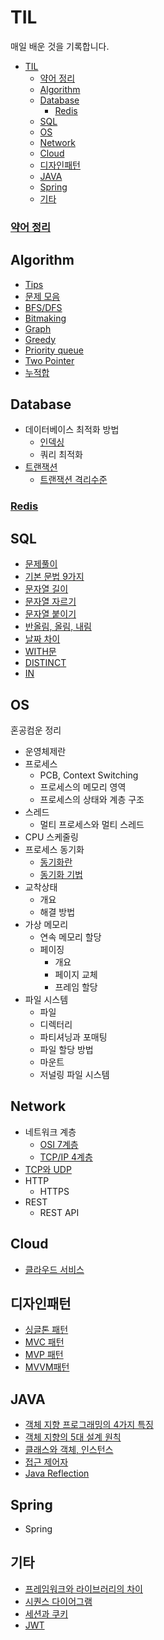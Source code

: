 # TIL
매일 배운 것을 기록합니다.

- [TIL](#til)
    - [약어 정리](#약어-정리)
  - [Algorithm](#algorithm)
  - [Database](#database)
    - [Redis](#redis)
  - [SQL](#sql)
  - [OS](#os)
  - [Network](#network)
  - [Cloud](#cloud)
  - [디자인패턴](#디자인패턴)
  - [JAVA](#java)
  - [Spring](#spring)
  - [기타](#기타)

### [약어 정리](acronym.md) 

## Algorithm
- [Tips](algorithm/general.md)
- [문제 모음](algorithm/prob/problems.md)
- [BFS/DFS](./algorithm/bfs_dfs.md)
- [Bitmaking](./algorithm/bitmasking.md)
- [Graph](./algorithm/graph.md)
- [Greedy](algorithm/greedy.md)
- [Priority queue](algorithm/priority_queue.md)
- [Two Pointer](algorithm/two_pointer.md)
- [누적합](algorithm/cumulative_sum.md)

## Database
- 데이터베이스 최적화 방법
  - [인덱싱](database/index.md)
  - 쿼리 최적화
- [트랜잭션](database/transaction.md)
  - [트랜잭션 격리수준](database/isolation_level.md)

### [Redis](database/redis.md)


## SQL
- [문제풀이](sql/problems.md)
- [기본 문법 9가지](sql/basics.md)
- [문자열 길이](sql/length.md)
- [문자열 자르기](sql/split.md)
- [문자열 붙이기](sql/concat.md)
- [반올림, 올림, 내림](sql/celing_round_floor.md)
- [날짜 차이](sql/date.md)
- [WITH문](sql/with.md)
- [DISTINCT](sql/distinct.md)
- [IN](sql/in.md)

## OS
혼공컴운 정리
- 운영체제란
- 프로세스
  - PCB, Context Switching
  - 프로세스의 메모리 영역
  - 프로세스의 상태와 계층 구조
- 스레드
  - 멀티 프로세스와 멀티 스레드
- CPU 스케줄링
- 프로세스 동기화
  - [동기화란](os/synchronization.md)
  - [동기화 기법](os/sync_technique.md)
- 교착상태
  - 개요
  - 해결 방법
- 가상 메모리
  - 연속 메모리 할당
  - 페이징
    - 개요
    - 페이지 교체
    - 프레임 할당
- 파일 시스템
  - 파일
  - 디렉터리
  - 파티셔닝과 포매팅
  - 파일 할당 방법
  - 마운트
  - 저널링 파일 시스템
## Network
- 네트워크 계층
  - [OSI 7계층](network/OSI_7layer.md)
  - [TCP/IP 4계층](network/tcp_ip.md)
- [TCP와 UDP](network/tcp_udp.md)
- HTTP
  - HTTPS
- REST
  - REST API
  
## Cloud
- [클라우드 서비스](cloud/service.md)

## 디자인패턴
- [싱글톤 패턴](design%20pattern/singleton.md)
- [MVC 패턴](design%20pattern/mvc.md)
- [MVP 패턴](design%20pattern/mvp.md)
- [MVVM패턴](design%20pattern/mvvm.md)

## JAVA
- [객체 지향 프로그래밍의 4가지 특징](java/feature.md)
- [객체 지향의 5대 설계 원칙](java/solid.md)
- [클래스와 객체, 인스턴스](java/class.md)
- [접근 제어자](java/access_modifier.md)
- [Java Reflection](java/reflection.md)

## Spring
- Spring
## 기타
- [프레임워크와 라이브러리의 차이](else/fr_li.md)
- [시퀀스 다이어그램](else/sequence_diagram.md)
- [세션과 쿠키](else/session.md)
- [JWT](else/jwt.md)